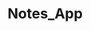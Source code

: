 # Notes_App
<!-- git add .
git commit -m'commit message'
git push origin main -->

<!-- feat - a new feature
fix - a bug fix
docs - changes in documentation
style - everything related to styling
refactor - code changes that neither fix a bug or add a feature
test - everything related to testing
chore - updating build tasks, package manager configs, etc -->